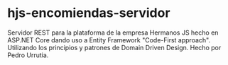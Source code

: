 # hjs-encomiendas-servidor

Servidor REST para la plataforma de la empresa Hermanos JS hecho en ASP.NET Core dando uso a Entity Framework "Code-First approach". Utilizando los principios y patrones de Domain Driven Design.
Hecho por Pedro Urrutia.
